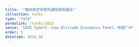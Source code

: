 ```yaml
---
title: '"面向低空场景的通信感知融合"'
collection: talks
type: "Talk"
permalink: /talks/2021
venue: "IEEE CyberC--Low Altitude Economics Panel，中国广州"
order: 5
datetime: 2024.10
---
```

